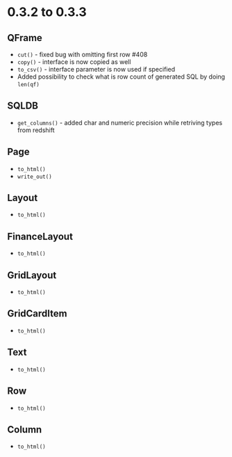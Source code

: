 # 0.3.2 to 0.3.3


## QFrame
- `cut()` - fixed bug with omitting first row #408
- `copy()` - interface is now copied as well
- `to_csv()` - interface parameter is now used if specified
- Added possibility to check what is row count of generated SQL by doing `len(qf)`

## SQLDB
- `get_columns()` - added char and numeric precision while retriving types from redshift

## Page
- `to_html()` 
- `write_out()`

## Layout
- `to_html()`

## FinanceLayout
- `to_html()`

## GridLayout
- `to_html()`

## GridCardItem
- `to_html()`

## Text
- `to_html()`

## Row
- `to_html()`

## Column
- `to_html()`

